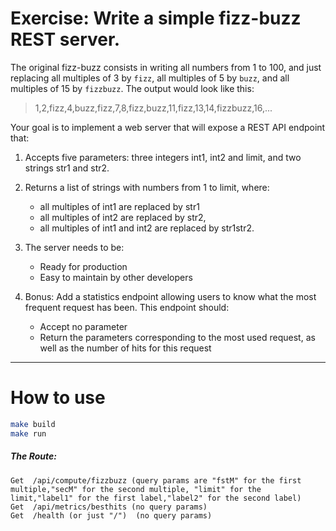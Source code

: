 # Exercise: Write a simple fizz-buzz REST server.

The original fizz-buzz consists in writing all numbers from 1 to 100,
and just replacing all multiples of 3 by `fizz`, all multiples of 5 by
`buzz`, and all multiples of 15 by `fizzbuzz`. The output would look
like this:
> 1,2,fizz,4,buzz,fizz,7,8,fizz,buzz,11,fizz,13,14,fizzbuzz,16,...

Your goal is to implement a web server that will expose a REST API
endpoint that:
1. Accepts five parameters: three integers int1, int2 and limit, and two
   strings str1 and str2.
2. Returns a list of strings with numbers from
   1 to limit, where:
   - all multiples of int1 are replaced by str1
   - all multiples of int2 are replaced by str2,
   - all multiples of int1 and int2 are replaced by str1str2.

3. The server needs to be:
   - Ready for production
   -   Easy to maintain by other developers

4. Bonus: Add a statistics endpoint allowing users to know what the most
  frequent request has been. This endpoint should:
   -  Accept no parameter
   -  Return the parameters corresponding to the most used request, as
      well as the number of hits for this request


---
# How to use

```sh
make build
make run
```
##### The Route:
 ```
 Get  /api/compute/fizzbuzz (query params are "fstM" for the first multiple,"secM" for the second multiple, "limit" for the limit,"label1" for the first label,"label2" for the second label)
 Get  /api/metrics/besthits (no query params)
 Get  /health (or just "/")  (no query params)  
 ```


